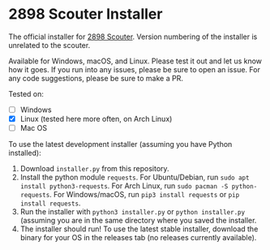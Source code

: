 # 2898 Scouter Installer
The official installer for [2898 Scouter](https://github.com/Ant-Throw-Pology/2898-scouter). Version numbering of the installer is unrelated to the scouter.

Available for Windows, macOS, and Linux. Please test it out and let us know how it goes. If you run into any issues, please be sure to open an issue. For any code suggestions, please be sure to make a PR.

Tested on:

- [ ] Windows
- [X] Linux (tested here more often, on Arch Linux)
- [ ] Mac OS

To use the latest development installer (assuming you have Python installed):
1. Download `installer.py` from this repository.
2. Install the python module `requests`. For Ubuntu/Debian, run `sudo apt install python3-requests`. For Arch Linux, run `sudo pacman -S python-requests`. For Windows/macOS, run `pip3 install requests` or `pip install requests`.
3. Run the installer with `python3 installer.py` or `python installer.py` (assuming you are in the same directory where you saved the installer.
4. The installer should run!
To use the latest stable installer, download the binary for your OS in the releases tab (no releases currently available).
